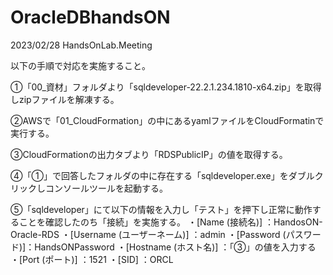 # OracleDBhandsON
2023/02/28 HandsOnLab.Meeting


以下の手順で対応を実施すること。

①「00_資材」フォルダより「sqldeveloper-22.2.1.234.1810-x64.zip」を取得しzipファイルを解凍する。

②AWSで「01_CloudFormation」の中にあるyamlファイルをCloudFormatinで実行する。

③CloudFormationの出力タブより「RDSPublicIP」の値を取得する。

④「①」で回答したフォルダの中に存在する「sqldeveloper.exe」をダブルクリックしコンソールツールを起動する。

⑤「sqldeveloper」にて以下の情報を入力し「テスト」を押下し正常に動作することを確認したのち「接続」を実施する。
・[Name (接続名)] ：HandosON-Oracle-RDS
・[Username (ユーザーネーム)] ：admin
・[Password (パスワード)]：HandsONPassword
・[Hostname (ホスト名)] ：「③」の値を入力する
・[Port (ポート)] ：1521
・[SID] ：ORCL
